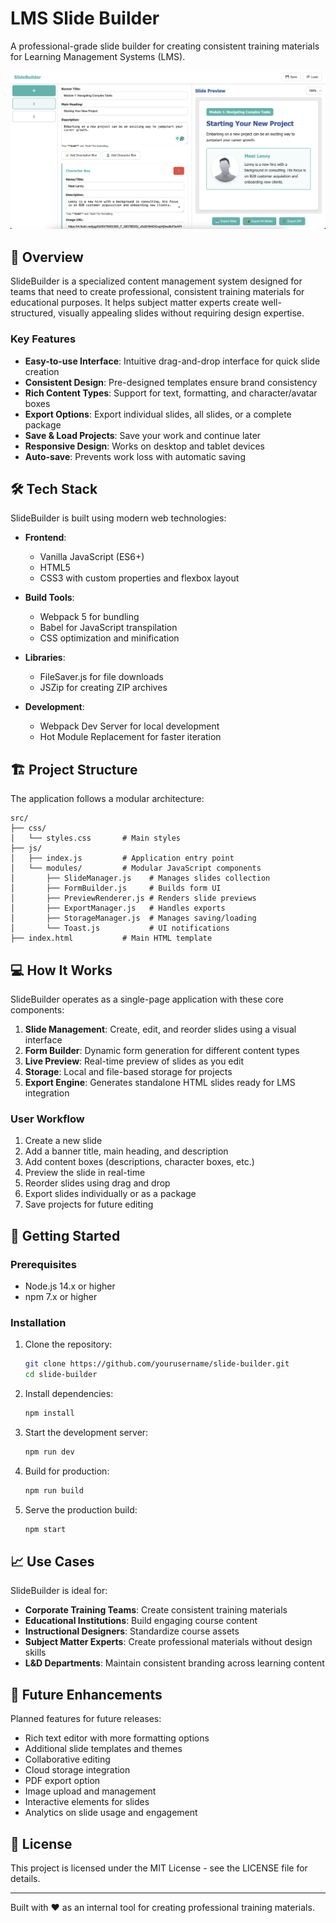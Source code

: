 # LMS Slide Builder

A professional-grade slide builder for creating consistent training materials for Learning Management Systems (LMS).

![SlideBuilder](public/slide-builder-screenshot.png)

## 🚀 Overview

SlideBuilder is a specialized content management system designed for teams that need to create professional, consistent training materials for educational purposes. It helps subject matter experts create well-structured, visually appealing slides without requiring design expertise.

### Key Features

- **Easy-to-use Interface**: Intuitive drag-and-drop interface for quick slide creation
- **Consistent Design**: Pre-designed templates ensure brand consistency
- **Rich Content Types**: Support for text, formatting, and character/avatar boxes
- **Export Options**: Export individual slides, all slides, or a complete package
- **Save & Load Projects**: Save your work and continue later
- **Responsive Design**: Works on desktop and tablet devices
- **Auto-save**: Prevents work loss with automatic saving

## 🛠️ Tech Stack

SlideBuilder is built using modern web technologies:

- **Frontend**: 
  - Vanilla JavaScript (ES6+)
  - HTML5
  - CSS3 with custom properties and flexbox layout

- **Build Tools**:
  - Webpack 5 for bundling
  - Babel for JavaScript transpilation
  - CSS optimization and minification

- **Libraries**:
  - FileSaver.js for file downloads
  - JSZip for creating ZIP archives

- **Development**:
  - Webpack Dev Server for local development
  - Hot Module Replacement for faster iteration

## 🏗️ Project Structure

The application follows a modular architecture:

```
src/
├── css/
│   └── styles.css       # Main styles
├── js/
│   ├── index.js         # Application entry point
│   └── modules/         # Modular JavaScript components
│       ├── SlideManager.js    # Manages slides collection
│       ├── FormBuilder.js     # Builds form UI
│       ├── PreviewRenderer.js # Renders slide previews
│       ├── ExportManager.js   # Handles exports
│       ├── StorageManager.js  # Manages saving/loading
│       └── Toast.js           # UI notifications
├── index.html           # Main HTML template
```

## 💻 How It Works

SlideBuilder operates as a single-page application with these core components:

1. **Slide Management**: Create, edit, and reorder slides using a visual interface
2. **Form Builder**: Dynamic form generation for different content types
3. **Live Preview**: Real-time preview of slides as you edit
4. **Storage**: Local and file-based storage for projects
5. **Export Engine**: Generates standalone HTML slides ready for LMS integration

### User Workflow

1. Create a new slide
2. Add a banner title, main heading, and description
3. Add content boxes (descriptions, character boxes, etc.)
4. Preview the slide in real-time
5. Reorder slides using drag and drop
6. Export slides individually or as a package
7. Save projects for future editing

## 🚀 Getting Started

### Prerequisites

- Node.js 14.x or higher
- npm 7.x or higher

### Installation

1. Clone the repository:
   ```bash
   git clone https://github.com/yourusername/slide-builder.git
   cd slide-builder
   ```

2. Install dependencies:
   ```bash
   npm install
   ```

3. Start the development server:
   ```bash
   npm run dev
   ```

4. Build for production:
   ```bash
   npm run build
   ```

5. Serve the production build:
   ```bash
   npm start
   ```

## 📈 Use Cases

SlideBuilder is ideal for:

- **Corporate Training Teams**: Create consistent training materials
- **Educational Institutions**: Build engaging course content
- **Instructional Designers**: Standardize course assets
- **Subject Matter Experts**: Create professional materials without design skills
- **L&D Departments**: Maintain consistent branding across learning content

## 🌟 Future Enhancements

Planned features for future releases:

- Rich text editor with more formatting options
- Additional slide templates and themes
- Collaborative editing
- Cloud storage integration
- PDF export option
- Image upload and management
- Interactive elements for slides
- Analytics on slide usage and engagement

## 📄 License

This project is licensed under the MIT License - see the LICENSE file for details.

---

Built with ❤️ as an internal tool for creating professional training materials.
